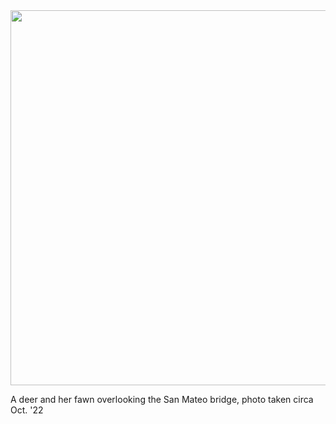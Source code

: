 <div id='header' align='center'>
  <img src='https://old.mhennelly.com/public/img/deer_at_csm.jpg' width='600'/>
</div>

A deer and her fawn overlooking the San Mateo bridge, photo taken circa Oct. '22

<!--
**MHennelly/MHennelly** is a ✨ _special_ ✨ repository because its `README.md` (this file) appears on your GitHub profile.

Here are some ideas to get you started:

- 🔭 I’m currently working on ...
- 🌱 I’m currently learning ...
- 👯 I’m looking to collaborate on ...
- 🤔 I’m looking for help with ...
- 💬 Ask me about ...
- 📫 How to reach me: ...
- 😄 Pronouns: ...
- ⚡ Fun fact: ...
-->
